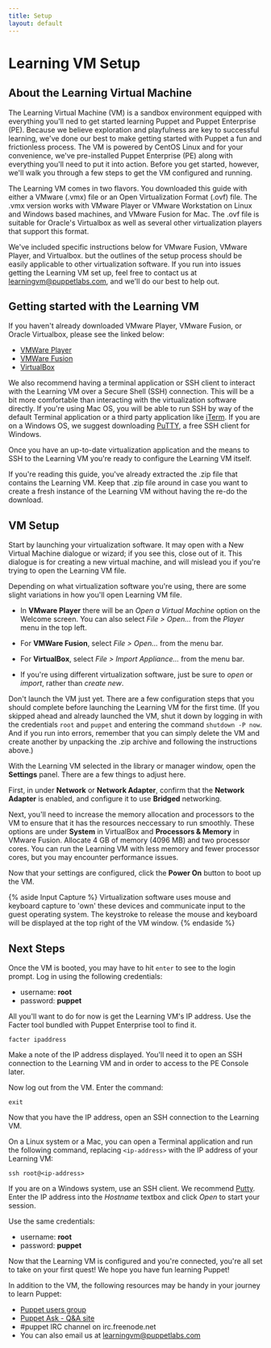 ```yaml
---
title: Setup
layout: default
---
```


# Learning VM Setup

## About the Learning Virtual Machine

The Learning Virtual Machine (VM) is a sandbox environment equipped with everything you'll ned to get started learning Puppet and Puppet Enterprise (PE). Because we believe exploration and playfulness are key to successful learning, we've done our best to make getting started with Puppet a fun and frictionless process. The VM is powered by CentOS Linux and for your convenience, we've pre-installed Puppet Enterprise (PE) along with everything you'll need to put it into action. Before you get started, however, we'll walk you through a few steps to get the VM configured and running.

The Learning VM comes in two flavors. You downloaded this guide with either a VMware (.vmx) file or an Open Virtualization Format (.ovf) file. The .vmx version works with VMware Player or VMware Workstation on Linux and Windows based machines, and VMware Fusion for Mac. The .ovf file is suitable for Oracle's Virtualbox as well as several other virtualization players that support this format.

We've included specific instructions below for VMware Fusion, VMware Player, and Virtualbox. but the outlines of the setup process should be easily applicable to other virtualization software. If you run into issues getting the Learning VM set up, feel free to contact us at learningvm@puppetlabs.com, and we'll do our best to help out.

## Getting started with the Learning VM

If you haven't already downloaded VMware Player, VMware Fusion, or Oracle Virtualbox, please see the linked below:

* [VMWare Player](http://www.vmware.com/go/downloadplayer)
* [VMWare Fusion](http://www.vmware.com/go/downloadfusion)
* [VirtualBox](https://www.virtualbox.org/wiki/Downloads)

We also recommend having a terminal application or SSH client to interact with the Learning VM over a Secure Shell (SSH) connection. This will be a bit more comfortable than interacting with the virtualization software directly. If you're using Mac OS, you will be able to run SSH by way of the default Terminal application or a third party application like [iTerm](http://iterm2.com/). If you are on a Windows OS, we suggest downloading [PuTTY](http://www.chiark.greenend.org.uk/~sgtatham/putty/download.html), a free SSH client for Windows.

Once you have an up-to-date virtualization application and the means to SSH to the Learning VM you're ready to configure the Learning VM itself.

If you're reading this guide, you've already extracted the .zip file that contains the Learning VM. Keep that .zip file around in case you want to create a fresh instance of the Learning VM without having the re-do the download.

## VM Setup

Start by launching your virtualization software. It may open with a New Virtual Machine dialogue or wizard; if you see this, close out of it. This dialogue is for creating a new virtual machine, and will mislead you if you're trying to open the Learning VM file.

Depending on what virtualization software you're using, there are some slight variations in how you'll open Learning VM file.

 * In __VMware Player__ there will be an _Open a Virtual Machine_ option on the Welcome screen.  You can also select *File > Open...* from the *Player* menu in the top left.
 
 * For __VMWare Fusion__,  select _File > Open..._ from the menu bar.
 
 * For __VirtualBox__, select _File > Import Appliance..._ from the menu bar.
 
 * If you're using different virtualization software, just be sure to *open* or *import*, rather than *create new*.

Don't launch the VM just yet. There are a few configuration steps that you should complete before launching the Learning VM for the first time. (If you skipped ahead and already launched the VM, shut it down by logging in with the credentials `root` and `puppet` and entering the command `shutdown -P now`. And if you run into errors, remember that you can simply delete the VM and create another by unpacking the .zip archive and following the instructions above.)

With the Learning VM selected in the library or manager window, open the __Settings__ panel. There are a few things to adjust here.

First, in under **Network** or **Network Adapter**, confirm that the **Network Adapter** is enabled, and configure it to use **Bridged** networking.

Next, you'll need to increase the memory allocation and processors to the VM to ensure that it has the resources neccessary to run smoothly. These options are under **System** in VirtualBox and **Processors & Memory** in VMware Fusion. Allocate 4 GB of memory (4096 MB) and two processor cores. You can run the Learning VM with less memory and fewer processor cores, but you may encounter performance issues.

Now that your settings are configured, click the __Power On__ button to boot up the VM.

{% aside Input Capture %}
Virtualization software uses mouse and keyboard capture to 'own' these devices and communicate input to the guest operating system. The keystroke to release the mouse and keyboard will be displayed at the top right of the VM window.
{% endaside %}

## Next Steps

Once the VM is booted, you may have to hit `enter` to see to the login prompt. Log in using the following credentials:  

* username: **root**
* password: **puppet**

All you'll want to do for now is get the Learning VM's IP address. Use the Facter tool bundled with Puppet Enterprise tool to find it.
		
	facter ipaddress

Make a note of the IP address displayed. You'll need it to open an SSH connection to the Learning VM and in order to access to the PE Console later.

Now log out from the VM. Enter the command:

    exit

Now that you have the IP address, open an SSH connection to the Learning VM. 

On a Linux system or a Mac, you can open a Terminal application and run the following command, replacing `<ip-address>` with the IP address of your Learning VM:

    ssh root@<ip-address>

If you are on a Windows system, use an SSH client. We recommend [Putty](http://www.chiark.greenend.org.uk/~sgtatham/putty/download.html). Enter the IP address into the *Hostname* textbox and click *Open* to start your session.

Use the same credentials:

 * username: **root**  
 * password: **puppet**

Now that the Learning VM is configured and you're connected, you're all set to take on your first quest! We hope you have fun learning Puppet!

In addition to the VM, the following resources may be handy in your journey to learn Puppet:

* [Puppet users group](http://groups.google.com/group/puppet-users)
* [Puppet Ask - Q&A site](http://ask.puppetlabs.com)
* \#puppet IRC channel on irc.freenode.net
* You can also email us at <learningvm@puppetlabs.com>